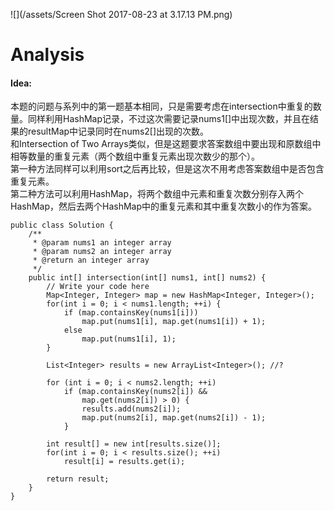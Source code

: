 ![](/assets/Screen Shot 2017-08-23 at 3.17.13 PM.png)

# Analysis

#### Idea:

本题的问题与系列中的第一题基本相同，只是需要考虑在intersection中重复的数量。同样利用HashMap记录，不过这次需要记录nums1\[\]中出现次数，并且在结果的resultMap中记录同时在nums2\[\]出现的次数。  
和Intersection of Two Arrays类似，但是这题要求答案数组中要出现和原数组中相等数量的重复元素（两个数组中重复元素出现次数少的那个）。  
第一种方法同样可以利用sort之后再比较，但是这次不用考虑答案数组中是否包含重复元素。  
第二种方法可以利用HashMap，将两个数组中元素和重复次数分别存入两个HashMap，然后去两个HashMap中的重复元素和其中重复次数小的作为答案。

```
public class Solution {
    /**
     * @param nums1 an integer array
     * @param nums2 an integer array
     * @return an integer array
     */
    public int[] intersection(int[] nums1, int[] nums2) {
        // Write your code here
        Map<Integer, Integer> map = new HashMap<Integer, Integer>();
        for(int i = 0; i < nums1.length; ++i) {
            if (map.containsKey(nums1[i]))
                map.put(nums1[i], map.get(nums1[i]) + 1); 
            else
                map.put(nums1[i], 1);
        }

        List<Integer> results = new ArrayList<Integer>(); //?

        for (int i = 0; i < nums2.length; ++i)
            if (map.containsKey(nums2[i]) &&
                map.get(nums2[i]) > 0) {
                results.add(nums2[i]);
                map.put(nums2[i], map.get(nums2[i]) - 1); 
            }

        int result[] = new int[results.size()];
        for(int i = 0; i < results.size(); ++i)
            result[i] = results.get(i);

        return result;
    }
}
```



